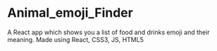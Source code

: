 # Animal_emoji_Finder

A React app which shows you a list of food and drinks emoji and their meaning. Made using React, CSS3, JS, HTML5
